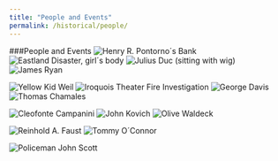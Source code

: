 ```yaml
---
title: "People and Events"
permalink: /historical/people/
---
```


###People and Events
![Henry R. Pontorno´s Bank]()
![Eastland Disaster, girl´s body]()
![Julius Duc (sitting with wig)]()
![James Ryan]()

![Yellow Kid Weil]()
![Iroquois Theater Fire Investigation]()
![George Davis]()
![Thomas Chamales]()

![Cleofonte Campanini]()
![John Kovich]()
![Olive Waldeck]()

![Reinhold A. Faust]()
![Tommy O´Connor ]()

![Policeman John Scott]()

[comment]: <> (All of the picture links don't work.)

